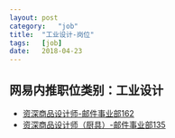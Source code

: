 ```yaml
---
layout:	post
category:	"job"
title:	"工业设计-岗位"
tags:	[job]
date:	2018-04-23
---
```

## 网易内推职位类别：工业设计
- [资深商品设计师-邮件事业部162](http://bole.netease.com/position/h5/detail.do?id=7538&rcode=D1O21582aT)
- [资深商品设计师（厨具）-邮件事业部135](http://bole.netease.com/position/h5/detail.do?id=5464&rcode=D1O21582aT)
